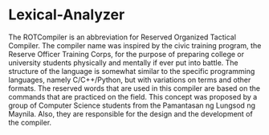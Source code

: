 # Lexical-Analyzer
The ROTCompiler is an abbreviation for Reserved Organized Tactical Compiler. The compiler name was inspired by the civic training program, the Reserve Officer Training Corps, for the purpose of preparing college or university students physically and mentally if ever put into battle. The structure of the language is somewhat similar to the specific programming languages, namely C/C++/Python, but with variations on terms and other formats. The reserved words that are used in this compiler are based on the commands that are practiced on the field. This concept was proposed by a group of Computer Science students from the Pamantasan ng Lungsod ng Maynila. Also, they are responsible for the design and the development of the compiler.
